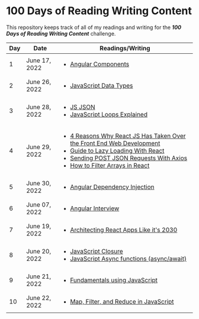 # 100 Days of Reading Writing Content
This repository keeps track of all of my readings and writing for the _**100 Days of Reading Writing Content**_ challenge.

| Day | Date | Readings/Writing |
| --- | ---- | -------- |
| 1 | June 17, 2022 | <ul><li>[Angular Components](https://dev.to/bipon68/angular-components-1dg4)</li></ul> |
| 2 | June 26, 2022 | <ul><li>[JavaScript Data Types](https://www.programiz.com/javascript/data-types)</li></ul> |
| 3 | June 28, 2022 | <ul><li>[JS JSON](https://www.w3schools.com/js/js_json_parse.asp)</li><li>[JavaScript Loops Explained](https://www.freecodecamp.org/news/javascript-loops-explained-for-loop-for/)</li></ul> |
| 4 | June 29, 2022 | <ul><li>[4 Reasons Why React JS Has Taken Over the Front End Web Development](https://hackernoon.com/4-reasons-why-react-js-has-taken-over-the-front-end-web-development)</li><li>[Guide to Lazy Loading With React](https://stackabuse.com/guide-to-lazy-loading-with-react/)</li><li>[Sending POST JSON Requests With Axios](https://stackabuse.com/sending-post-json-requests-with-axios/)</li><li>[How to Filter Arrays in React](https://shouts.dev/articles/how-to-filter-arrays-in-react)</li></ul> |
| 5 | June 30, 2022 | <ul><li>[Angular Dependency Injection](https://dev.to/bipon68/angular-dependency-injection-ob)</li></ul> |
| 6 | June 07, 2022 | <ul><li>[Angular Interview](https://geekflare.com/angular-interview-questions/)</li></ul> |
| 7 | June 19, 2022 | <ul><li>[Architecting React Apps Like it's 2030](https://dev.to/itsrennyman/architecting-react-apps-like-its-2030-10mc)</li></ul> |
| 8 | June 20, 2022 | <ul><li>[JavaScript Closure](https://dev.to/bipon68/javascript-closure-5gc)</li><li>[JavaScript Async functions (async/await)](https://dev.to/bipon68/javascript-async-functions-asyncawait-38b)</li></ul> |
| 9 | June 21, 2022 | <ul><li>[Fundamentals using JavaScript](https://dev.to/bipon68/programming-fundamentals-using-javascript-2ooi)</li></ul> |
| 10 | June 22, 2022 | <ul><li>[Map, Filter, and Reduce in JavaScript](https://code.tutsplus.com/tutorials/how-to-use-map-filter-reduce-in-javascript--cms-26209)</li></ul> |



